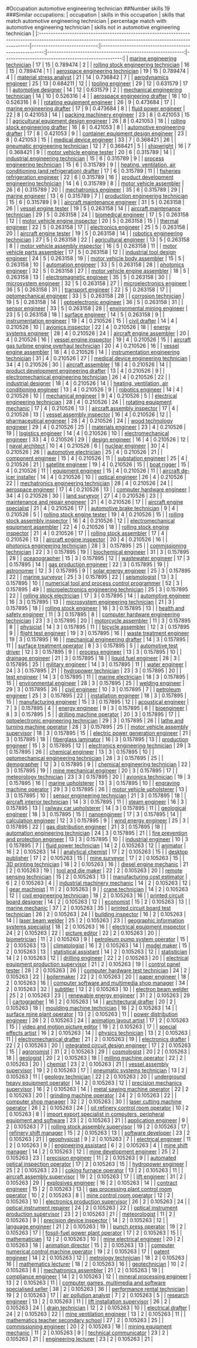 #Occupation automotive engineering technician
##Number skills 19
###Similar occupations:
| occupation                                                                                                                                              |   skills in this occupation |   skills that match automotive engineering technician |   percentage match with automotive engineering technician |   skills not in automotive engineering technician |
|:--------------------------------------------------------------------------------------------------------------------------------------------------------|----------------------------:|------------------------------------------------------:|----------------------------------------------------------:|--------------------------------------------------:|
| [marine engineering technician](marine_engineering_technician.md)                                                                                       |                          17 |                                                    15 |                                                  0.789474 |                                                 2 |
| [rolling stock engineering technician](rolling_stock_engineering_technician.md)                                                                         |                          16 |                                                    15 |                                                  0.789474 |                                                 1 |
| [aerospace engineering technician](aerospace_engineering_technician.md)                                                                                 |                          19 |                                                    15 |                                                  0.789474 |                                                 4 |
| [material stress analyst](material_stress_analyst.md)                                                                                                   |                          21 |                                                    14 |                                                  0.736842 |                                                 7 |
| [aerodynamics engineer](aerodynamics_engineer.md)                                                                                                       |                          25 |                                                    13 |                                                  0.684211 |                                                12 |
| [tooling engineer](tooling_engineer.md)                                                                                                                 |                          29 |                                                    12 |                                                  0.631579 |                                                17 |
| [automotive designer](automotive_designer.md)                                                                                                           |                          14 |                                                    12 |                                                  0.631579 |                                                 2 |
| [mechanical engineering technician](mechanical_engineering_technician.md)                                                                               |                          14 |                                                    10 |                                                  0.526316 |                                                 4 |
| [aerospace engineering drafter](aerospace_engineering_drafter.md)                                                                                       |                          18 |                                                    10 |                                                  0.526316 |                                                 8 |
| [rotating equipment engineer](rotating_equipment_engineer.md)                                                                                           |                          26 |                                                     9 |                                                  0.473684 |                                                17 |
| [marine engineering drafter](marine_engineering_drafter.md)                                                                                             |                          17 |                                                     9 |                                                  0.473684 |                                                 8 |
| [fluid power engineer](fluid_power_engineer.md)                                                                                                         |                          22 |                                                     8 |                                                  0.421053 |                                                14 |
| [packing machinery engineer](packing_machinery_engineer.md)                                                                                             |                          23 |                                                     8 |                                                  0.421053 |                                                15 |
| [agricultural equipment design engineer](agricultural_equipment_design_engineer.md)                                                                     |                          26 |                                                     8 |                                                  0.421053 |                                                18 |
| [rolling stock engineering drafter](rolling_stock_engineering_drafter.md)                                                                               |                          16 |                                                     8 |                                                  0.421053 |                                                 8 |
| [automotive engineering drafter](automotive_engineering_drafter.md)                                                                                     |                          17 |                                                     8 |                                                  0.421053 |                                                 9 |
| [container equipment design engineer](container_equipment_design_engineer.md)                                                                           |                          23 |                                                     8 |                                                  0.421053 |                                                15 |
| [medical device engineer](medical_device_engineer.md)                                                                                                   |                          33 |                                                     7 |                                                  0.368421 |                                                26 |
| [pneumatic engineering technician](pneumatic_engineering_technician.md)                                                                                 |                          12 |                                                     7 |                                                  0.368421 |                                                 5 |
| [shipwright](shipwright.md)                                                                                                                             |                          16 |                                                     7 |                                                  0.368421 |                                                 9 |
| [motor vehicle engine tester](motor_vehicle_engine_tester.md)                                                                                           |                          20 |                                                     6 |                                                  0.315789 |                                                14 |
| [industrial engineering technician](industrial_engineering_technician.md)                                                                               |                          15 |                                                     6 |                                                  0.315789 |                                                 9 |
| [process engineering technician](process_engineering_technician.md)                                                                                     |                          15 |                                                     6 |                                                  0.315789 |                                                 9 |
| [heating, ventilation, air conditioning (and refrigeration) drafter](heating,_ventilation,_air_conditioning_(and_refrigeration)_drafter.md)             |                          17 |                                                     6 |                                                  0.315789 |                                                11 |
| [fisheries refrigeration engineer](fisheries_refrigeration_engineer.md)                                                                                 |                          22 |                                                     6 |                                                  0.315789 |                                                16 |
| [product development engineering technician](product_development_engineering_technician.md)                                                             |                          14 |                                                     6 |                                                  0.315789 |                                                 8 |
| [motor vehicle assembler](motor_vehicle_assembler.md)                                                                                                   |                          26 |                                                     6 |                                                  0.315789 |                                                20 |
| [mechatronics engineer](mechatronics_engineer.md)                                                                                                       |                          35 |                                                     6 |                                                  0.315789 |                                                29 |
| [marine engineer](marine_engineer.md)                                                                                                                   |                          13 |                                                     6 |                                                  0.315789 |                                                 7 |
| [production engineering technician](production_engineering_technician.md)                                                                               |                          15 |                                                     6 |                                                  0.315789 |                                                 9 |
| [aircraft maintenance engineer](aircraft_maintenance_engineer.md)                                                                                       |                          31 |                                                     5 |                                                  0.263158 |                                                26 |
| [vessel engine tester](vessel_engine_tester.md)                                                                                                         |                          19 |                                                     5 |                                                  0.263158 |                                                14 |
| [aircraft maintenance technician](aircraft_maintenance_technician.md)                                                                                   |                          29 |                                                     5 |                                                  0.263158 |                                                24 |
| [biomedical engineer](biomedical_engineer.md)                                                                                                           |                          17 |                                                     5 |                                                  0.263158 |                                                12 |
| [motor vehicle engine inspector](motor_vehicle_engine_inspector.md)                                                                                     |                          20 |                                                     5 |                                                  0.263158 |                                                15 |
| [thermal engineer](thermal_engineer.md)                                                                                                                 |                          22 |                                                     5 |                                                  0.263158 |                                                17 |
| [electronics engineer](electronics_engineer.md)                                                                                                         |                          25 |                                                     5 |                                                  0.263158 |                                                20 |
| [aircraft engine tester](aircraft_engine_tester.md)                                                                                                     |                          19 |                                                     5 |                                                  0.263158 |                                                14 |
| [robotics engineering technician](robotics_engineering_technician.md)                                                                                   |                          27 |                                                     5 |                                                  0.263158 |                                                22 |
| [agricultural engineer](agricultural_engineer.md)                                                                                                       |                          13 |                                                     5 |                                                  0.263158 |                                                 8 |
| [motor vehicle assembly inspector](motor_vehicle_assembly_inspector.md)                                                                                 |                          16 |                                                     5 |                                                  0.263158 |                                                11 |
| [motor vehicle parts assembler](motor_vehicle_parts_assembler.md)                                                                                       |                          17 |                                                     5 |                                                  0.263158 |                                                12 |
| [industrial tool design engineer](industrial_tool_design_engineer.md)                                                                                   |                          24 |                                                     5 |                                                  0.263158 |                                                19 |
| [motor vehicle body assembler](motor_vehicle_body_assembler.md)                                                                                         |                          15 |                                                     5 |                                                  0.263158 |                                                10 |
| [automation engineer](automation_engineer.md)                                                                                                           |                          33 |                                                     5 |                                                  0.263158 |                                                28 |
| [photonics engineer](photonics_engineer.md)                                                                                                             |                          32 |                                                     5 |                                                  0.263158 |                                                27 |
| [motor vehicle engine assembler](motor_vehicle_engine_assembler.md)                                                                                     |                          18 |                                                     5 |                                                  0.263158 |                                                13 |
| [electromagnetic engineer](electromagnetic_engineer.md)                                                                                                 |                          35 |                                                     5 |                                                  0.263158 |                                                30 |
| [microsystem engineer](microsystem_engineer.md)                                                                                                         |                          32 |                                                     5 |                                                  0.263158 |                                                27 |
| [microelectronics engineer](microelectronics_engineer.md)                                                                                               |                          36 |                                                     5 |                                                  0.263158 |                                                31 |
| [transport engineer](transport_engineer.md)                                                                                                             |                          22 |                                                     5 |                                                  0.263158 |                                                17 |
| [optomechanical engineer](optomechanical_engineer.md)                                                                                                   |                          33 |                                                     5 |                                                  0.263158 |                                                28 |
| [corrosion technician](corrosion_technician.md)                                                                                                         |                          19 |                                                     5 |                                                  0.263158 |                                                14 |
| [optoelectronic engineer](optoelectronic_engineer.md)                                                                                                   |                          36 |                                                     5 |                                                  0.263158 |                                                31 |
| [sensor engineer](sensor_engineer.md)                                                                                                                   |                          33 |                                                     5 |                                                  0.263158 |                                                28 |
| [environmental mining engineer](environmental_mining_engineer.md)                                                                                       |                          23 |                                                     5 |                                                  0.263158 |                                                18 |
| [surface engineer](surface_engineer.md)                                                                                                                 |                          14 |                                                     5 |                                                  0.263158 |                                                 9 |
| [instrumentation engineer](instrumentation_engineer.md)                                                                                                 |                          19 |                                                     4 |                                                  0.210526 |                                                15 |
| [civil drafter](civil_drafter.md)                                                                                                                       |                          14 |                                                     4 |                                                  0.210526 |                                                10 |
| [avionics inspector](avionics_inspector.md)                                                                                                             |                          22 |                                                     4 |                                                  0.210526 |                                                18 |
| [energy systems engineer](energy_systems_engineer.md)                                                                                                   |                          28 |                                                     4 |                                                  0.210526 |                                                24 |
| [aircraft engine assembler](aircraft_engine_assembler.md)                                                                                               |                          20 |                                                     4 |                                                  0.210526 |                                                16 |
| [vessel engine inspector](vessel_engine_inspector.md)                                                                                                   |                          19 |                                                     4 |                                                  0.210526 |                                                15 |
| [aircraft gas turbine engine overhaul technician](aircraft_gas_turbine_engine_overhaul_technician.md)                                                   |                          20 |                                                     4 |                                                  0.210526 |                                                16 |
| [vessel engine assembler](vessel_engine_assembler.md)                                                                                                   |                          18 |                                                     4 |                                                  0.210526 |                                                14 |
| [instrumentation engineering technician](instrumentation_engineering_technician.md)                                                                     |                          31 |                                                     4 |                                                  0.210526 |                                                27 |
| [medical device engineering technician](medical_device_engineering_technician.md)                                                                       |                          34 |                                                     4 |                                                  0.210526 |                                                30 |
| [aircraft assembler](aircraft_assembler.md)                                                                                                             |                          18 |                                                     4 |                                                  0.210526 |                                                14 |
| [product development engineering drafter](product_development_engineering_drafter.md)                                                                   |                          13 |                                                     4 |                                                  0.210526 |                                                 9 |
| [electromechanical engineering technician](electromechanical_engineering_technician.md)                                                                 |                          26 |                                                     4 |                                                  0.210526 |                                                22 |
| [industrial designer](industrial_designer.md)                                                                                                           |                          18 |                                                     4 |                                                  0.210526 |                                                14 |
| [heating, ventilation, air conditioning engineer](heating,_ventilation,_air_conditioning_engineer.md)                                                   |                          13 |                                                     4 |                                                  0.210526 |                                                 9 |
| [robotics engineer](robotics_engineer.md)                                                                                                               |                          14 |                                                     4 |                                                  0.210526 |                                                10 |
| [mechanical engineer](mechanical_engineer.md)                                                                                                           |                           9 |                                                     4 |                                                  0.210526 |                                                 5 |
| [electrical engineering technician](electrical_engineering_technician.md)                                                                               |                          28 |                                                     4 |                                                  0.210526 |                                                24 |
| [rotating equipment mechanic](rotating_equipment_mechanic.md)                                                                                           |                          17 |                                                     4 |                                                  0.210526 |                                                13 |
| [aircraft assembly inspector](aircraft_assembly_inspector.md)                                                                                           |                          17 |                                                     4 |                                                  0.210526 |                                                13 |
| [vessel assembly inspector](vessel_assembly_inspector.md)                                                                                               |                          16 |                                                     4 |                                                  0.210526 |                                                12 |
| [pharmaceutical engineer](pharmaceutical_engineer.md)                                                                                                   |                          28 |                                                     4 |                                                  0.210526 |                                                24 |
| [wood technology engineer](wood_technology_engineer.md)                                                                                                 |                          29 |                                                     4 |                                                  0.210526 |                                                25 |
| [materials engineer](materials_engineer.md)                                                                                                             |                          23 |                                                     4 |                                                  0.210526 |                                                19 |
| [logistics engineer](logistics_engineer.md)                                                                                                             |                          14 |                                                     4 |                                                  0.210526 |                                                10 |
| [electromechanical engineer](electromechanical_engineer.md)                                                                                             |                          33 |                                                     4 |                                                  0.210526 |                                                29 |
| [design engineer](design_engineer.md)                                                                                                                   |                          16 |                                                     4 |                                                  0.210526 |                                                12 |
| [naval architect](naval_architect.md)                                                                                                                   |                          10 |                                                     4 |                                                  0.210526 |                                                 6 |
| [nuclear engineer](nuclear_engineer.md)                                                                                                                 |                          30 |                                                     4 |                                                  0.210526 |                                                26 |
| [automotive electrician](automotive_electrician.md)                                                                                                     |                          25 |                                                     4 |                                                  0.210526 |                                                21 |
| [component engineer](component_engineer.md)                                                                                                             |                          15 |                                                     4 |                                                  0.210526 |                                                11 |
| [substation engineer](substation_engineer.md)                                                                                                           |                          25 |                                                     4 |                                                  0.210526 |                                                21 |
| [satellite engineer](satellite_engineer.md)                                                                                                             |                          19 |                                                     4 |                                                  0.210526 |                                                15 |
| [boat rigger](boat_rigger.md)                                                                                                                           |                          15 |                                                     4 |                                                  0.210526 |                                                11 |
| [equipment engineer](equipment_engineer.md)                                                                                                             |                          15 |                                                     4 |                                                  0.210526 |                                                11 |
| [aircraft de-icer installer](aircraft_de-icer_installer.md)                                                                                             |                          14 |                                                     4 |                                                  0.210526 |                                                10 |
| [optical engineer](optical_engineer.md)                                                                                                                 |                          26 |                                                     4 |                                                  0.210526 |                                                22 |
| [mechatronics engineering technician](mechatronics_engineering_technician.md)                                                                           |                          28 |                                                     4 |                                                  0.210526 |                                                24 |
| [aerospace engineer](aerospace_engineer.md)                                                                                                             |                          17 |                                                     4 |                                                  0.210526 |                                                13 |
| [computer hardware engineer](computer_hardware_engineer.md)                                                                                             |                          34 |                                                     4 |                                                  0.210526 |                                                30 |
| [land surveyor](land_surveyor.md)                                                                                                                       |                          27 |                                                     4 |                                                  0.210526 |                                                23 |
| [maintenance and repair engineer](maintenance_and_repair_engineer.md)                                                                                   |                          21 |                                                     4 |                                                  0.210526 |                                                17 |
| [aircraft engine specialist](aircraft_engine_specialist.md)                                                                                             |                          21 |                                                     4 |                                                  0.210526 |                                                17 |
| [automotive brake technician](automotive_brake_technician.md)                                                                                           |                           9 |                                                     4 |                                                  0.210526 |                                                 5 |
| [rolling stock engine tester](rolling_stock_engine_tester.md)                                                                                           |                          19 |                                                     4 |                                                  0.210526 |                                                15 |
| [rolling stock assembly inspector](rolling_stock_assembly_inspector.md)                                                                                 |                          16 |                                                     4 |                                                  0.210526 |                                                12 |
| [electromechanical equipment assembler](electromechanical_equipment_assembler.md)                                                                       |                          22 |                                                     4 |                                                  0.210526 |                                                18 |
| [rolling stock engine inspector](rolling_stock_engine_inspector.md)                                                                                     |                          21 |                                                     4 |                                                  0.210526 |                                                17 |
| [rolling stock assembler](rolling_stock_assembler.md)                                                                                                   |                          17 |                                                     4 |                                                  0.210526 |                                                13 |
| [aircraft engine inspector](aircraft_engine_inspector.md)                                                                                               |                          20 |                                                     4 |                                                  0.210526 |                                                16 |
| [photonics engineering technician](photonics_engineering_technician.md)                                                                                 |                          28 |                                                     3 |                                                  0.157895 |                                                25 |
| [commissioning technician](commissioning_technician.md)                                                                                                 |                          22 |                                                     3 |                                                  0.157895 |                                                19 |
| [biochemical engineer](biochemical_engineer.md)                                                                                                         |                          31 |                                                     3 |                                                  0.157895 |                                                28 |
| [oceanographer](oceanographer.md)                                                                                                                       |                          15 |                                                     3 |                                                  0.157895 |                                                12 |
| [wastewater engineer](wastewater_engineer.md)                                                                                                           |                          17 |                                                     3 |                                                  0.157895 |                                                14 |
| [gas production engineer](gas_production_engineer.md)                                                                                                   |                          22 |                                                     3 |                                                  0.157895 |                                                19 |
| [astronomer](astronomer.md)                                                                                                                             |                          12 |                                                     3 |                                                  0.157895 |                                                 9 |
| [solar energy engineer](solar_energy_engineer.md)                                                                                                       |                          25 |                                                     3 |                                                  0.157895 |                                                22 |
| [marine surveyor](marine_surveyor.md)                                                                                                                   |                          25 |                                                     3 |                                                  0.157895 |                                                22 |
| [seismologist](seismologist.md)                                                                                                                         |                          13 |                                                     3 |                                                  0.157895 |                                                10 |
| [numerical tool and process control programmer](numerical_tool_and_process_control_programmer.md)                                                       |                          52 |                                                     3 |                                                  0.157895 |                                                49 |
| [microelectronics engineering technician](microelectronics_engineering_technician.md)                                                                   |                          25 |                                                     3 |                                                  0.157895 |                                                22 |
| [rolling stock electrician](rolling_stock_electrician.md)                                                                                               |                          17 |                                                     3 |                                                  0.157895 |                                                14 |
| [automotive engineer](automotive_engineer.md)                                                                                                           |                          16 |                                                     3 |                                                  0.157895 |                                                13 |
| [microsystem engineering technician](microsystem_engineering_technician.md)                                                                             |                          21 |                                                     3 |                                                  0.157895 |                                                18 |
| [rolling stock engineer](rolling_stock_engineer.md)                                                                                                     |                          16 |                                                     3 |                                                  0.157895 |                                                13 |
| [health and safety engineer](health_and_safety_engineer.md)                                                                                             |                          11 |                                                     3 |                                                  0.157895 |                                                 8 |
| [computer hardware engineering technician](computer_hardware_engineering_technician.md)                                                                 |                          23 |                                                     3 |                                                  0.157895 |                                                20 |
| [motorcycle assembler](motorcycle_assembler.md)                                                                                                         |                          11 |                                                     3 |                                                  0.157895 |                                                 8 |
| [physicist](physicist.md)                                                                                                                               |                          14 |                                                     3 |                                                  0.157895 |                                                11 |
| [bicycle assembler](bicycle_assembler.md)                                                                                                               |                          12 |                                                     3 |                                                  0.157895 |                                                 9 |
| [flight test engineer](flight_test_engineer.md)                                                                                                         |                          19 |                                                     3 |                                                  0.157895 |                                                16 |
| [waste treatment engineer](waste_treatment_engineer.md)                                                                                                 |                          19 |                                                     3 |                                                  0.157895 |                                                16 |
| [mechanical engineering drafter](mechanical_engineering_drafter.md)                                                                                     |                          14 |                                                     3 |                                                  0.157895 |                                                11 |
| [surface treatment operator](surface_treatment_operator.md)                                                                                             |                           8 |                                                     3 |                                                  0.157895 |                                                 5 |
| [automotive test driver](automotive_test_driver.md)                                                                                                     |                          12 |                                                     3 |                                                  0.157895 |                                                 9 |
| [process engineer](process_engineer.md)                                                                                                                 |                          13 |                                                     3 |                                                  0.157895 |                                                10 |
| [drainage engineer](drainage_engineer.md)                                                                                                               |                          21 |                                                     3 |                                                  0.157895 |                                                18 |
| [liquid fuel engineer](liquid_fuel_engineer.md)                                                                                                         |                          28 |                                                     3 |                                                  0.157895 |                                                25 |
| [military engineer](military_engineer.md)                                                                                                               |                          14 |                                                     3 |                                                  0.157895 |                                                11 |
| [water engineer](water_engineer.md)                                                                                                                     |                          24 |                                                     3 |                                                  0.157895 |                                                21 |
| [hydropower technician](hydropower_technician.md)                                                                                                       |                          23 |                                                     3 |                                                  0.157895 |                                                20 |
| [test engineer](test_engineer.md)                                                                                                                       |                          14 |                                                     3 |                                                  0.157895 |                                                11 |
| [marine electrician](marine_electrician.md)                                                                                                             |                          18 |                                                     3 |                                                  0.157895 |                                                15 |
| [environmental engineer](environmental_engineer.md)                                                                                                     |                          28 |                                                     3 |                                                  0.157895 |                                                25 |
| [welding engineer](welding_engineer.md)                                                                                                                 |                          29 |                                                     3 |                                                  0.157895 |                                                26 |
| [civil engineer](civil_engineer.md)                                                                                                                     |                          10 |                                                     3 |                                                  0.157895 |                                                 7 |
| [petroleum engineer](petroleum_engineer.md)                                                                                                             |                          25 |                                                     3 |                                                  0.157895 |                                                22 |
| [installation engineer](installation_engineer.md)                                                                                                       |                          18 |                                                     3 |                                                  0.157895 |                                                15 |
| [manufacturing engineer](manufacturing_engineer.md)                                                                                                     |                          15 |                                                     3 |                                                  0.157895 |                                                12 |
| [acoustical engineer](acoustical_engineer.md)                                                                                                           |                           7 |                                                     3 |                                                  0.157895 |                                                 4 |
| [energy engineer](energy_engineer.md)                                                                                                                   |                           9 |                                                     3 |                                                  0.157895 |                                                 6 |
| [bioengineer](bioengineer.md)                                                                                                                           |                           8 |                                                     3 |                                                  0.157895 |                                                 5 |
| [drilling machine operator](drilling_machine_operator.md)                                                                                               |                          20 |                                                     3 |                                                  0.157895 |                                                17 |
| [optoelectronic engineering technician](optoelectronic_engineering_technician.md)                                                                       |                          29 |                                                     3 |                                                  0.157895 |                                                26 |
| [lathe and turning machine operator](lathe_and_turning_machine_operator.md)                                                                             |                          28 |                                                     3 |                                                  0.157895 |                                                25 |
| [motor vehicle assembly supervisor](motor_vehicle_assembly_supervisor.md)                                                                               |                          18 |                                                     3 |                                                  0.157895 |                                                15 |
| [electric power generation engineer](electric_power_generation_engineer.md)                                                                             |                          21 |                                                     3 |                                                  0.157895 |                                                18 |
| [fiberglass laminator](fiberglass_laminator.md)                                                                                                         |                          16 |                                                     3 |                                                  0.157895 |                                                13 |
| [production engineer](production_engineer.md)                                                                                                           |                          15 |                                                     3 |                                                  0.157895 |                                                12 |
| [electronics engineering technician](electronics_engineering_technician.md)                                                                             |                          29 |                                                     3 |                                                  0.157895 |                                                26 |
| [chemical engineer](chemical_engineer.md)                                                                                                               |                          13 |                                                     3 |                                                  0.157895 |                                                10 |
| [optomechanical engineering technician](optomechanical_engineering_technician.md)                                                                       |                          28 |                                                     3 |                                                  0.157895 |                                                25 |
| [demographer](demographer.md)                                                                                                                           |                          12 |                                                     3 |                                                  0.157895 |                                                 9 |
| [chemical engineering technician](chemical_engineering_technician.md)                                                                                   |                          22 |                                                     3 |                                                  0.157895 |                                                19 |
| [mine mechanical engineer](mine_mechanical_engineer.md)                                                                                                 |                          20 |                                                     3 |                                                  0.157895 |                                                17 |
| [meteorology technician](meteorology_technician.md)                                                                                                     |                          23 |                                                     3 |                                                  0.157895 |                                                20 |
| [avionics technician](avionics_technician.md)                                                                                                           |                          19 |                                                     3 |                                                  0.157895 |                                                16 |
| [marine upholsterer](marine_upholsterer.md)                                                                                                             |                          13 |                                                     3 |                                                  0.157895 |                                                10 |
| [engraving machine operator](engraving_machine_operator.md)                                                                                             |                          29 |                                                     3 |                                                  0.157895 |                                                26 |
| [motor vehicle upholsterer](motor_vehicle_upholsterer.md)                                                                                               |                          13 |                                                     3 |                                                  0.157895 |                                                10 |
| [sensor engineering technician](sensor_engineering_technician.md)                                                                                       |                          21 |                                                     3 |                                                  0.157895 |                                                18 |
| [aircraft interior technician](aircraft_interior_technician.md)                                                                                         |                          14 |                                                     3 |                                                  0.157895 |                                                11 |
| [steam engineer](steam_engineer.md)                                                                                                                     |                          16 |                                                     3 |                                                  0.157895 |                                                13 |
| [railway car upholsterer](railway_car_upholsterer.md)                                                                                                   |                          14 |                                                     3 |                                                  0.157895 |                                                11 |
| [geological engineer](geological_engineer.md)                                                                                                           |                          18 |                                                     3 |                                                  0.157895 |                                                15 |
| [nanoengineer](nanoengineer.md)                                                                                                                         |                          17 |                                                     3 |                                                  0.157895 |                                                14 |
| [calculation engineer](calculation_engineer.md)                                                                                                         |                          12 |                                                     3 |                                                  0.157895 |                                                 9 |
| [wind energy engineer](wind_energy_engineer.md)                                                                                                         |                          25 |                                                     3 |                                                  0.157895 |                                                22 |
| [gas distribution engineer](gas_distribution_engineer.md)                                                                                               |                          21 |                                                     3 |                                                  0.157895 |                                                18 |
| [automation engineering technician](automation_engineering_technician.md)                                                                               |                          24 |                                                     3 |                                                  0.157895 |                                                21 |
| [fire prevention and protection engineer](fire_prevention_and_protection_engineer.md)                                                                   |                          13 |                                                     3 |                                                  0.157895 |                                                10 |
| [industrial engineer](industrial_engineer.md)                                                                                                           |                          10 |                                                     3 |                                                  0.157895 |                                                 7 |
| [fluid power technician](fluid_power_technician.md)                                                                                                     |                          14 |                                                     2 |                                                  0.105263 |                                                12 |
| [animator](animator.md)                                                                                                                                 |                          16 |                                                     2 |                                                  0.105263 |                                                14 |
| [analytical chemist](analytical_chemist.md)                                                                                                             |                          17 |                                                     2 |                                                  0.105263 |                                                15 |
| [desktop publisher](desktop_publisher.md)                                                                                                               |                          17 |                                                     2 |                                                  0.105263 |                                                15 |
| [mine surveyor](mine_surveyor.md)                                                                                                                       |                          17 |                                                     2 |                                                  0.105263 |                                                15 |
| [3D printing technician](3D_printing_technician.md)                                                                                                     |                          18 |                                                     2 |                                                  0.105263 |                                                16 |
| [diesel engine mechanic](diesel_engine_mechanic.md)                                                                                                     |                          21 |                                                     2 |                                                  0.105263 |                                                19 |
| [tool and die maker](tool_and_die_maker.md)                                                                                                             |                          22 |                                                     2 |                                                  0.105263 |                                                20 |
| [remote sensing technician](remote_sensing_technician.md)                                                                                               |                          15 |                                                     2 |                                                  0.105263 |                                                13 |
| [manufacturing cost estimator](manufacturing_cost_estimator.md)                                                                                         |                           6 |                                                     2 |                                                  0.105263 |                                                 4 |
| [industrial machinery mechanic](industrial_machinery_mechanic.md)                                                                                       |                          14 |                                                     2 |                                                  0.105263 |                                                12 |
| [gear machinist](gear_machinist.md)                                                                                                                     |                          11 |                                                     2 |                                                  0.105263 |                                                 9 |
| [crane technician](crane_technician.md)                                                                                                                 |                          14 |                                                     2 |                                                  0.105263 |                                                12 |
| [civil engineering technician](civil_engineering_technician.md)                                                                                         |                          18 |                                                     2 |                                                  0.105263 |                                                16 |
| [printed circuit board designer](printed_circuit_board_designer.md)                                                                                     |                          14 |                                                     2 |                                                  0.105263 |                                                12 |
| [economist](economist.md)                                                                                                                               |                          15 |                                                     2 |                                                  0.105263 |                                                13 |
| [marine mechanic](marine_mechanic.md)                                                                                                                   |                          37 |                                                     2 |                                                  0.105263 |                                                35 |
| [printed circuit board test technician](printed_circuit_board_test_technician.md)                                                                       |                          26 |                                                     2 |                                                  0.105263 |                                                24 |
| [building inspector](building_inspector.md)                                                                                                             |                          16 |                                                     2 |                                                  0.105263 |                                                14 |
| [laser beam welder](laser_beam_welder.md)                                                                                                               |                          25 |                                                     2 |                                                  0.105263 |                                                23 |
| [geographic information systems specialist](geographic_information_systems_specialist.md)                                                               |                          18 |                                                     2 |                                                  0.105263 |                                                16 |
| [electrical equipment inspector](electrical_equipment_inspector.md)                                                                                     |                          24 |                                                     2 |                                                  0.105263 |                                                22 |
| [picture editor](picture_editor.md)                                                                                                                     |                          22 |                                                     2 |                                                  0.105263 |                                                20 |
| [biometrician](biometrician.md)                                                                                                                         |                          11 |                                                     2 |                                                  0.105263 |                                                 9 |
| [petroleum pump system operator](petroleum_pump_system_operator.md)                                                                                     |                          15 |                                                     2 |                                                  0.105263 |                                                13 |
| [climatologist](climatologist.md)                                                                                                                       |                          16 |                                                     2 |                                                  0.105263 |                                                14 |
| [model maker](model_maker.md)                                                                                                                           |                          15 |                                                     2 |                                                  0.105263 |                                                13 |
| [statistical assistant](statistical_assistant.md)                                                                                                       |                          14 |                                                     2 |                                                  0.105263 |                                                12 |
| [statistician](statistician.md)                                                                                                                         |                          14 |                                                     2 |                                                  0.105263 |                                                12 |
| [drilling engineer](drilling_engineer.md)                                                                                                               |                          22 |                                                     2 |                                                  0.105263 |                                                20 |
| [electrical equipment production supervisor](electrical_equipment_production_supervisor.md)                                                             |                          21 |                                                     2 |                                                  0.105263 |                                                19 |
| [control panel tester](control_panel_tester.md)                                                                                                         |                          28 |                                                     2 |                                                  0.105263 |                                                26 |
| [computer hardware test technician](computer_hardware_test_technician.md)                                                                               |                          24 |                                                     2 |                                                  0.105263 |                                                22 |
| [boilermaker](boilermaker.md)                                                                                                                           |                          22 |                                                     2 |                                                  0.105263 |                                                20 |
| [paper engineer](paper_engineer.md)                                                                                                                     |                          18 |                                                     2 |                                                  0.105263 |                                                16 |
| [computer software and multimedia shop manager](computer_software_and_multimedia_shop_manager.md)                                                       |                          34 |                                                     2 |                                                  0.105263 |                                                32 |
| [subtitler](subtitler.md)                                                                                                                               |                          12 |                                                     2 |                                                  0.105263 |                                                10 |
| [electron beam welder](electron_beam_welder.md)                                                                                                         |                          25 |                                                     2 |                                                  0.105263 |                                                23 |
| [renewable energy engineer](renewable_energy_engineer.md)                                                                                               |                          31 |                                                     2 |                                                  0.105263 |                                                29 |
| [cartographer](cartographer.md)                                                                                                                         |                          16 |                                                     2 |                                                  0.105263 |                                                14 |
| [architectural drafter](architectural_drafter.md)                                                                                                       |                          20 |                                                     2 |                                                  0.105263 |                                                18 |
| [moulding machine technician](moulding_machine_technician.md)                                                                                           |                          16 |                                                     2 |                                                  0.105263 |                                                14 |
| [surface mine plant operator](surface_mine_plant_operator.md)                                                                                           |                          13 |                                                     2 |                                                  0.105263 |                                                11 |
| [power distribution engineer](power_distribution_engineer.md)                                                                                           |                          26 |                                                     2 |                                                  0.105263 |                                                24 |
| [animation layout artist](animation_layout_artist.md)                                                                                                   |                          17 |                                                     2 |                                                  0.105263 |                                                15 |
| [video and motion picture editor](video_and_motion_picture_editor.md)                                                                                   |                          19 |                                                     2 |                                                  0.105263 |                                                17 |
| [special effects artist](special_effects_artist.md)                                                                                                     |                          16 |                                                     2 |                                                  0.105263 |                                                14 |
| [physics technician](physics_technician.md)                                                                                                             |                          13 |                                                     2 |                                                  0.105263 |                                                11 |
| [electromechanical drafter](electromechanical_drafter.md)                                                                                               |                          21 |                                                     2 |                                                  0.105263 |                                                19 |
| [electronics drafter](electronics_drafter.md)                                                                                                           |                          22 |                                                     2 |                                                  0.105263 |                                                20 |
| [integrated circuit design engineer](integrated_circuit_design_engineer.md)                                                                             |                          17 |                                                     2 |                                                  0.105263 |                                                15 |
| [agronomist](agronomist.md)                                                                                                                             |                          31 |                                                     2 |                                                  0.105263 |                                                29 |
| [cosmologist](cosmologist.md)                                                                                                                           |                          20 |                                                     2 |                                                  0.105263 |                                                18 |
| [geologist](geologist.md)                                                                                                                               |                          20 |                                                     2 |                                                  0.105263 |                                                18 |
| [milling machine operator](milling_machine_operator.md)                                                                                                 |                          22 |                                                     2 |                                                  0.105263 |                                                20 |
| [chemist](chemist.md)                                                                                                                                   |                          23 |                                                     2 |                                                  0.105263 |                                                21 |
| [vessel assembly supervisor](vessel_assembly_supervisor.md)                                                                                             |                          19 |                                                     2 |                                                  0.105263 |                                                17 |
| [pneumatic systems technician](pneumatic_systems_technician.md)                                                                                         |                          13 |                                                     2 |                                                  0.105263 |                                                11 |
| [geology technician](geology_technician.md)                                                                                                             |                          22 |                                                     2 |                                                  0.105263 |                                                20 |
| [underground heavy equipment operator](underground_heavy_equipment_operator.md)                                                                         |                          14 |                                                     2 |                                                  0.105263 |                                                12 |
| [precision mechanics supervisor](precision_mechanics_supervisor.md)                                                                                     |                          16 |                                                     2 |                                                  0.105263 |                                                14 |
| [metal sawing machine operator](metal_sawing_machine_operator.md)                                                                                       |                          22 |                                                     2 |                                                  0.105263 |                                                20 |
| [grinding machine operator](grinding_machine_operator.md)                                                                                               |                          24 |                                                     2 |                                                  0.105263 |                                                22 |
| [computer shop manager](computer_shop_manager.md)                                                                                                       |                          32 |                                                     2 |                                                  0.105263 |                                                30 |
| [laser cutting machine operator](laser_cutting_machine_operator.md)                                                                                     |                          26 |                                                     2 |                                                  0.105263 |                                                24 |
| [oil refinery control room operator](oil_refinery_control_room_operator.md)                                                                             |                          10 |                                                     2 |                                                  0.105263 |                                                 8 |
| [import export specialist in computers, peripheral equipment and software](import_export_specialist_in_computers,_peripheral_equipment_and_software.md) |                          23 |                                                     2 |                                                  0.105263 |                                                21 |
| [application engineer](application_engineer.md)                                                                                                         |                           9 |                                                     2 |                                                  0.105263 |                                                 7 |
| [rolling stock assembly supervisor](rolling_stock_assembly_supervisor.md)                                                                               |                          19 |                                                     2 |                                                  0.105263 |                                                17 |
| [refinery shift manager](refinery_shift_manager.md)                                                                                                     |                          15 |                                                     2 |                                                  0.105263 |                                                13 |
| [software developer](software_developer.md)                                                                                                             |                          23 |                                                     2 |                                                  0.105263 |                                                21 |
| [geophysicist](geophysicist.md)                                                                                                                         |                           9 |                                                     2 |                                                  0.105263 |                                                 7 |
| [electrical engineer](electrical_engineer.md)                                                                                                           |                          11 |                                                     2 |                                                  0.105263 |                                                 9 |
| [engineering assistant](engineering_assistant.md)                                                                                                       |                           6 |                                                     2 |                                                  0.105263 |                                                 4 |
| [mine shift manager](mine_shift_manager.md)                                                                                                             |                          14 |                                                     2 |                                                  0.105263 |                                                12 |
| [mine development engineer](mine_development_engineer.md)                                                                                               |                          25 |                                                     2 |                                                  0.105263 |                                                23 |
| [precision engineer](precision_engineer.md)                                                                                                             |                          11 |                                                     2 |                                                  0.105263 |                                                 9 |
| [automated optical inspection operator](automated_optical_inspection_operator.md)                                                                       |                          17 |                                                     2 |                                                  0.105263 |                                                15 |
| [hydropower engineer](hydropower_engineer.md)                                                                                                           |                          25 |                                                     2 |                                                  0.105263 |                                                23 |
| [coking furnace operator](coking_furnace_operator.md)                                                                                                   |                          13 |                                                     2 |                                                  0.105263 |                                                11 |
| [aircraft assembly supervisor](aircraft_assembly_supervisor.md)                                                                                         |                          19 |                                                     2 |                                                  0.105263 |                                                17 |
| [lift engineer](lift_engineer.md)                                                                                                                       |                          31 |                                                     2 |                                                  0.105263 |                                                29 |
| [explosives engineer](explosives_engineer.md)                                                                                                           |                          16 |                                                     2 |                                                  0.105263 |                                                14 |
| [contract engineer](contract_engineer.md)                                                                                                               |                          15 |                                                     2 |                                                  0.105263 |                                                13 |
| [gas processing plant control room operator](gas_processing_plant_control_room_operator.md)                                                             |                          10 |                                                     2 |                                                  0.105263 |                                                 8 |
| [mine control room operator](mine_control_room_operator.md)                                                                                             |                          12 |                                                     2 |                                                  0.105263 |                                                10 |
| [electronics production supervisor](electronics_production_supervisor.md)                                                                               |                          26 |                                                     2 |                                                  0.105263 |                                                24 |
| [optical instrument repairer](optical_instrument_repairer.md)                                                                                           |                          24 |                                                     2 |                                                  0.105263 |                                                22 |
| [optical instrument production supervisor](optical_instrument_production_supervisor.md)                                                                 |                          23 |                                                     2 |                                                  0.105263 |                                                21 |
| [meteorologist](meteorologist.md)                                                                                                                       |                          11 |                                                     2 |                                                  0.105263 |                                                 9 |
| [precision device inspector](precision_device_inspector.md)                                                                                             |                          14 |                                                     2 |                                                  0.105263 |                                                12 |
| [language engineer](language_engineer.md)                                                                                                               |                          21 |                                                     2 |                                                  0.105263 |                                                19 |
| [punch press operator](punch_press_operator.md)                                                                                                         |                          19 |                                                     2 |                                                  0.105263 |                                                17 |
| [fossil-fuel power plant operator](fossil-fuel_power_plant_operator.md)                                                                                 |                          17 |                                                     2 |                                                  0.105263 |                                                15 |
| [mathematician](mathematician.md)                                                                                                                       |                          12 |                                                     2 |                                                  0.105263 |                                                10 |
| [mine electrical engineer](mine_electrical_engineer.md)                                                                                                 |                          20 |                                                     2 |                                                  0.105263 |                                                18 |
| [animation director](animation_director.md)                                                                                                             |                          15 |                                                     2 |                                                  0.105263 |                                                13 |
| [computer numerical control machine operator](computer_numerical_control_machine_operator.md)                                                           |                          19 |                                                     2 |                                                  0.105263 |                                                17 |
| [patent engineer](patent_engineer.md)                                                                                                                   |                          14 |                                                     2 |                                                  0.105263 |                                                12 |
| [metrology technician](metrology_technician.md)                                                                                                         |                          18 |                                                     2 |                                                  0.105263 |                                                16 |
| [mathematics lecturer](mathematics_lecturer.md)                                                                                                         |                          18 |                                                     2 |                                                  0.105263 |                                                16 |
| [geotechnician](geotechnician.md)                                                                                                                       |                          10 |                                                     2 |                                                  0.105263 |                                                 8 |
| [mechatronics assembler](mechatronics_assembler.md)                                                                                                     |                          21 |                                                     2 |                                                  0.105263 |                                                19 |
| [compliance engineer](compliance_engineer.md)                                                                                                           |                          14 |                                                     2 |                                                  0.105263 |                                                12 |
| [mineral processing engineer](mineral_processing_engineer.md)                                                                                           |                          13 |                                                     2 |                                                  0.105263 |                                                11 |
| [computer games, multimedia and software specialised seller](computer_games,_multimedia_and_software_specialised_seller.md)                             |                          38 |                                                     2 |                                                  0.105263 |                                                36 |
| [performance rental technician](performance_rental_technician.md)                                                                                       |                          19 |                                                     2 |                                                  0.105263 |                                                17 |
| [air pollution analyst](air_pollution_analyst.md)                                                                                                       |                           7 |                                                     2 |                                                  0.105263 |                                                 5 |
| [research engineer](research_engineer.md)                                                                                                               |                          13 |                                                     2 |                                                  0.105263 |                                                11 |
| [lift installation supervisor](lift_installation_supervisor.md)                                                                                         |                          26 |                                                     2 |                                                  0.105263 |                                                24 |
| [drain technician](drain_technician.md)                                                                                                                 |                          12 |                                                     2 |                                                  0.105263 |                                                10 |
| [electrical drafter](electrical_drafter.md)                                                                                                             |                          24 |                                                     2 |                                                  0.105263 |                                                22 |
| [mine ventilation engineer](mine_ventilation_engineer.md)                                                                                               |                          13 |                                                     2 |                                                  0.105263 |                                                11 |
| [mathematics teacher secondary school](mathematics_teacher_secondary_school.md)                                                                         |                          27 |                                                     2 |                                                  0.105263 |                                                25 |
| [commissioning engineer](commissioning_engineer.md)                                                                                                     |                          20 |                                                     2 |                                                  0.105263 |                                                18 |
| [mining equipment mechanic](mining_equipment_mechanic.md)                                                                                               |                          11 |                                                     2 |                                                  0.105263 |                                                 9 |
| [technical communicator](technical_communicator.md)                                                                                                     |                          23 |                                                     2 |                                                  0.105263 |                                                21 |
| [engineering lecturer](engineering_lecturer.md)                                                                                                         |                          23 |                                                     2 |                                                  0.105263 |                                                21 |

